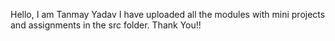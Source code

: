 Hello,
I am Tanmay Yadav
I have uploaded all the modules with mini projects and assignments in the src folder.
Thank You!!
